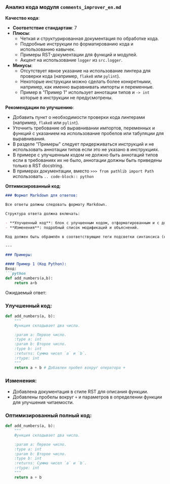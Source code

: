 ### Анализ кода модуля `comments_improver_en.md`

**Качество кода**:
- **Соответствие стандартам**: 7
- **Плюсы**:
    - Четкая и структурированная документация по обработке кода.
    - Подробные инструкции по форматированию кода и использованию кавычек.
    - Примеры RST-документации для функций и модулей.
    - Акцент на использование `logger` из `src.logger`.
- **Минусы**:
    - Отсутствует явное указание на использование линтера для проверки кода (например, `flake8` или `pylint`).
    - Некоторые инструкции можно сделать более конкретными, например, как именно выравнивать импорты и переменные.
    - Пример в "Пример 1" использует аннотации типов и `-> int` которые в инструкции не предусмотрены.

**Рекомендации по улучшению**:
- Добавить пункт о необходимости проверки кода линтерами (например, `flake8` или `pylint`).
- Уточнить требование об выравнивании импортов, переменных и функций с указанием на использование пробелов или табуляции для выравнивания.
- В разделе "Примеры" следует придерживаться инструкций и не использовать аннотации типов если это не указано в инструкциях.
- В примере с улучшенным кодом не должно быть аннотаций типов если в требованиях их не было, аннотации должны быть приведены только в RST docstring.
- В примерах документации, вместо `>>> from pathlib import Path` использовать `.. code-block:: python`

**Оптимизированный код**:
```markdown
### Формат Markdown для ответов:

Все ответы должны следовать формату Markdown.

Структура ответа должна включать:

- **Улучшенный код**: блок с улучшенным кодом, отформатированным и с добавленными комментариями.
- **Изменения**: подробный список модификаций и объяснений.

Код должен быть обрамлён в соответствующие теги подсветки синтаксиса (например, `python`, `markdown`, `json`).

---

### Примеры:

#### Пример 1 (Код Python):
Вход:
```python
def add_numbers(a,b):
    return a+b
```

Ожидаемый ответ:

### Улучшенный код:
```python
def add_numbers(a, b):
    """
    Функция складывает два числа.

    :param a: Первое число.
    :type a: int
    :param b: Второе число.
    :type b: int
    :returns: Сумма чисел `a` и `b`.
    :rtype: int
    """
    return a + b # Добавлен пробел вокруг оператора +
```

### Изменения:
- Добавлена документация в стиле RST для описания функции.
- Добавлены пробелы вокруг `+` и параметров в определении функции для улучшения читаемости.

### Оптимизированный полный код:
```python
def add_numbers(a, b):
    """
    Функция складывает два числа.

    :param a: Первое число.
    :type a: int
    :param b: Второе число.
    :type b: int
    :returns: Сумма чисел `a` и `b`.
    :rtype: int
    """
    return a + b
```
```